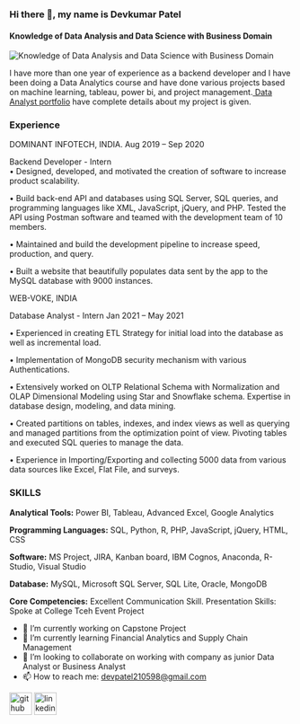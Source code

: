 ### Hi there 👋, my name is Devkumar Patel
#### Knowledge of Data Analysis and Data Science with Business Domain
![Knowledge of Data Analysis and Data Science with Business Domain](https://www.canva.com/design/DAFYnnkjBNA/D3VlEk7qlWhlhgylOOuw2A/edit?utm_content=DAFYnnkjBNA&utm_campaign=designshare&utm_medium=link2&utm_source=sharebutton)

I have more than one year of experience as a backend developer and I have been doing a Data Analytics course and have done various projects based on machine learning, tableau, power bi, and project management.[ Data Analyst portfolio](https://github.com/DevkumarPatel21/data-analyst-portfolio) have complete details about my project is given.

### Experience

DOMINANT INFOTECH, INDIA.  	 	 	 	 	 	 	 	                                                                                                        Aug 2019 – Sep 2020 

Backend Developer - Intern  
•	Designed, developed, and motivated the creation of software to increase product scalability.

•	Build back-end API and databases using SQL Server, SQL queries, and programming languages like XML, JavaScript, jQuery, and PHP.  Tested the API using Postman software and teamed with the development team of 10 members.

•	Maintained and build the development pipeline to increase speed, production, and query. 

•	Built a website that beautifully populates data sent by the app to the MySQL database with 9000 instances.

WEB-VOKE, INDIA       	 	 	 	 

Database Analyst - Intern                                                                                                                          Jan 2021 – May 2021 

•	Experienced in creating ETL Strategy for initial load into the database as well as incremental load.

•	Implementation of MongoDB security mechanism with various Authentications.

•	Extensively worked on OLTP Relational Schema with Normalization and OLAP Dimensional Modeling using Star and Snowflake schema. Expertise in database design, modeling, and data mining.

•	Created partitions on tables, indexes, and index views as well as querying and managed partitions from the optimization point of view. Pivoting tables and executed SQL queries to manage the data.

•	Experience in Importing/Exporting and collecting 5000 data from various data sources like Excel, Flat File, and surveys. 



### SKILLS 
**Analytical Tools:** Power BI, Tableau, Advanced Excel, Google Analytics

**Programming Languages:** SQL, Python, R, PHP, JavaScript, jQuery, HTML, CSS

**Software:** MS Project, JIRA, Kanban board, IBM Cognos, Anaconda, R-Studio, Visual Studio 

**Database:** MySQL, Microsoft SQL Server, SQL Lite, Oracle, MongoDB

**Core Competencies:** Excellent Communication Skill. Presentation Skills: Spoke at College Tceh Event Project

- 🔭 I’m currently working on Capstone Project 
- 🌱 I’m currently learning Financial Analytics and Supply Chain Management  
- 👯 I’m looking to collaborate on working with company as junior Data Analyst or Business Analyst 
- 📫 How to reach me: devpatel210598@gmail.com 


[<img src='https://cdn.jsdelivr.net/npm/simple-icons@3.0.1/icons/github.svg' alt='github' height='40'>](https://github.com/https://github.com/DevkumarPatel21/data-analyst-portfolio)  [<img src='https://cdn.jsdelivr.net/npm/simple-icons@3.0.1/icons/linkedin.svg' alt='linkedin' height='40'>](https://www.linkedin.com/in/www.linkedin.com/in/devkumarpatel21/)  



